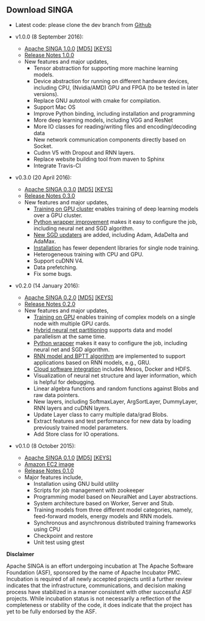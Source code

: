 ## Download SINGA

* Latest code: please clone the dev branch from [Github](https://github.com/apache/incubator-singa)

* v1.0.0 (8 September 2016):
    * [Apache SINGA 1.0.0](http://www.apache.org/dyn/closer.cgi/incubator/singa/1.0.0/apache-singa-incubating-1.0.0.tar.gz)
      [\[MD5\]](https://dist.apache.org/repos/dist/release/incubator/singa/1.0.0/apache-singa-incubating-1.0.0.tar.gz.md5)
      [\[KEYS\]](https://dist.apache.org/repos/dist/release/incubator/singa/1.0.0/KEYS)
    * [Release Notes 1.0.0](releases/RELEASE_NOTES_1.0.0.html)
    * New features and major updates,
        * Tensor abstraction for supporting more machine learning models.
        * Device abstraction for running on different hardware devices, including CPU, (Nvidia/AMD) GPU and FPGA (to be tested in later versions).
        * Replace GNU autotool with cmake for compilation.
        * Support Mac OS
        * Improve Python binding, including installation and programming
        * More deep learning models, including VGG and ResNet
        * More IO classes for reading/writing files and encoding/decoding data
        * New network communication components directly based on Socket.
        * Cudnn V5 with Dropout and RNN layers.
        * Replace website building tool from maven to Sphinx
        * Integrate Travis-CI


* v0.3.0 (20 April 2016):
    * [Apache SINGA 0.3.0](https://archive.apache.org/dist/incubator/singa/0.3.0/apache-singa-incubating-0.3.0.tar.gz)
      [\[MD5\]](https://archive.apache.org/dist/incubator/singa/0.3.0/apache-singa-incubating-0.3.0.tar.gz.md5)
      [\[KEYS\]](https://archive.apache.org/dist/incubator/singa/0.3.0/KEYS)
    * [Release Notes 0.3.0](releases/RELEASE_NOTES_0.3.0.html)
    * New features and major updates,
        * [Training on GPU cluster](v0.3.0/gpu.html) enables training of deep learning models over a GPU cluster.
        * [Python wrapper improvement](v0.3.0/python.html) makes it easy to configure the job, including neural net and SGD algorithm.
        * [New SGD updaters](v0.3.0/updater.html) are added, including Adam, AdaDelta and AdaMax.
        * [Installation](v0.3.0/installation.html) has fewer dependent libraries for single node training.
        * Heterogeneous training with CPU and GPU.
        * Support cuDNN V4.
        * Data prefetching.
        * Fix some bugs.



* v0.2.0 (14 January 2016):
    * [Apache SINGA 0.2.0](https://archive.apache.org/dist/incubator/singa/0.2.0/apache-singa-incubating-0.2.0.tar.gz)
      [\[MD5\]](https://archive.apache.org/dist/incubator/singa/0.2.0/apache-singa-incubating-0.2.0.tar.gz.md5)
      [\[KEYS\]](https://archive.apache.org/dist/incubator/singa/0.2.0/KEYS)
    * [Release Notes 0.2.0](releases/RELEASE_NOTES_0.2.0.html)
    * New features and major updates,
        * [Training on GPU](v0.2.0/gpu.html) enables training of complex models on a single node with multiple GPU cards.
        * [Hybrid neural net partitioning](v0.2.0/hybrid.html) supports data and model parallelism at the same time.
        * [Python wrapper](v0.2.0/python.html) makes it easy to configure the job, including neural net and SGD algorithm.
        * [RNN model and BPTT algorithm](v0.2.0/general-rnn.html) are implemented to support applications based on RNN models, e.g., GRU.
        * [Cloud software integration](v0.2.0/distributed-training.html) includes Mesos, Docker and HDFS.
        * Visualization of neural net structure and layer information, which is helpful for debugging.
        * Linear algebra functions and random functions against Blobs and raw data pointers.
        * New layers, including SoftmaxLayer, ArgSortLayer, DummyLayer, RNN layers and cuDNN layers.
        * Update Layer class to carry multiple data/grad Blobs.
        * Extract features and test performance for new data by loading previously trained model parameters.
        * Add Store class for IO operations.


* v0.1.0 (8 October 2015):
    * [Apache SINGA 0.1.0](https://archive.apache.org/dist/incubator/singa/apache-singa-incubating-0.1.0.tar.gz)
      [\[MD5\]](https://archive.apache.org/dist/incubator/singa/apache-singa-incubating-0.1.0.tar.gz.md5)
      [\[KEYS\]](https://archive.apache.org/dist/incubator/singa/KEYS)
    * [Amazon EC2 image](https://console.aws.amazon.com/ec2/v2/home?region=ap-southeast-1#LaunchInstanceWizard:ami=ami-b41001e6)
    * [Release Notes 0.1.0](releases/RELEASE_NOTES_0.1.0.html)
    * Major features include,
        * Installation using GNU build utility
        * Scripts for job management with zookeeper
        * Programming model based on NeuralNet and Layer abstractions.
        * System architecture based on Worker, Server and Stub.
        * Training models from three different model categories, namely, feed-forward models, energy models and RNN models.
        * Synchronous and asynchronous distributed training frameworks using CPU
        * Checkpoint and restore
        * Unit test using gtest

**Disclaimer**

Apache SINGA is an effort undergoing incubation at The Apache Software
Foundation (ASF), sponsored by the name of Apache Incubator PMC. Incubation is
required of all newly accepted projects until a further review indicates that
the infrastructure, communications, and decision making process have stabilized
in a manner consistent with other successful ASF projects. While incubation
status is not necessarily a reflection of the completeness or stability of the
code, it does indicate that the project has yet to be fully endorsed by the
ASF.
